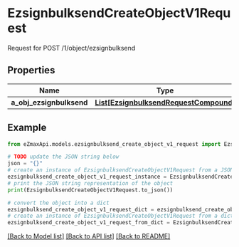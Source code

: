 # EzsignbulksendCreateObjectV1Request

Request for POST /1/object/ezsignbulksend

## Properties

Name | Type | Description | Notes
------------ | ------------- | ------------- | -------------
**a_obj_ezsignbulksend** | [**List[EzsignbulksendRequestCompound]**](EzsignbulksendRequestCompound.md) |  | 

## Example

```python
from eZmaxApi.models.ezsignbulksend_create_object_v1_request import EzsignbulksendCreateObjectV1Request

# TODO update the JSON string below
json = "{}"
# create an instance of EzsignbulksendCreateObjectV1Request from a JSON string
ezsignbulksend_create_object_v1_request_instance = EzsignbulksendCreateObjectV1Request.from_json(json)
# print the JSON string representation of the object
print(EzsignbulksendCreateObjectV1Request.to_json())

# convert the object into a dict
ezsignbulksend_create_object_v1_request_dict = ezsignbulksend_create_object_v1_request_instance.to_dict()
# create an instance of EzsignbulksendCreateObjectV1Request from a dict
ezsignbulksend_create_object_v1_request_from_dict = EzsignbulksendCreateObjectV1Request.from_dict(ezsignbulksend_create_object_v1_request_dict)
```
[[Back to Model list]](../README.md#documentation-for-models) [[Back to API list]](../README.md#documentation-for-api-endpoints) [[Back to README]](../README.md)


